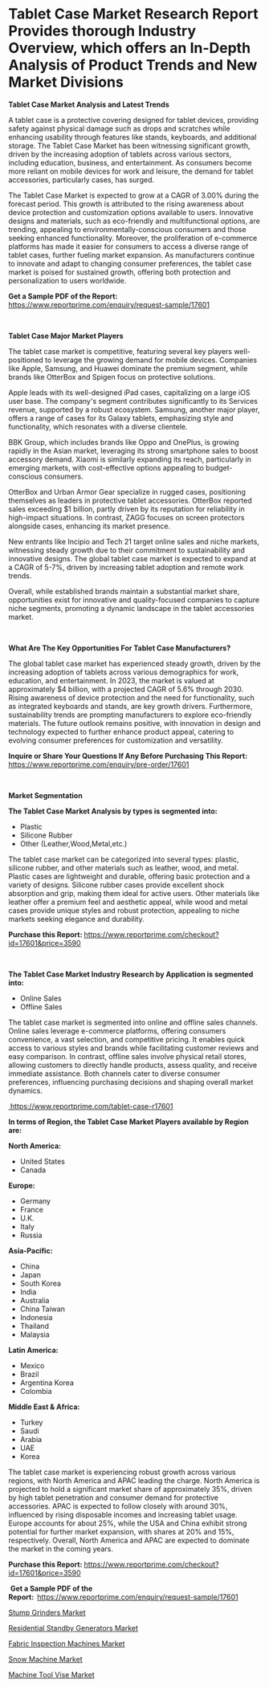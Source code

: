 <p><h1>Tablet Case Market Research Report Provides thorough Industry Overview, which offers an In-Depth Analysis of Product Trends and New Market Divisions</h1></p><p><strong>Tablet Case Market Analysis and Latest Trends</strong></p>
<p><p>A tablet case is a protective covering designed for tablet devices, providing safety against physical damage such as drops and scratches while enhancing usability through features like stands, keyboards, and additional storage. The Tablet Case Market has been witnessing significant growth, driven by the increasing adoption of tablets across various sectors, including education, business, and entertainment. As consumers become more reliant on mobile devices for work and leisure, the demand for tablet accessories, particularly cases, has surged.</p><p>The Tablet Case Market is expected to grow at a CAGR of 3.00% during the forecast period. This growth is attributed to the rising awareness about device protection and customization options available to users. Innovative designs and materials, such as eco-friendly and multifunctional options, are trending, appealing to environmentally-conscious consumers and those seeking enhanced functionality. Moreover, the proliferation of e-commerce platforms has made it easier for consumers to access a diverse range of tablet cases, further fueling market expansion. As manufacturers continue to innovate and adapt to changing consumer preferences, the tablet case market is poised for sustained growth, offering both protection and personalization to users worldwide.</p></p>
<p><strong>Get a Sample PDF of the Report:&nbsp;</strong> <a href="https://www.reportprime.com/enquiry/request-sample/17601?utm_campaign=1121&utm_medium=2&utm_source=Github&utm_content=ia&utm_term=19112024&utm_id=tablet-case">https://www.reportprime.com/enquiry/request-sample/17601</a></p>
<p>&nbsp;</p>
<p><strong>Tablet Case Major Market Players</strong></p>
<p><p>The tablet case market is competitive, featuring several key players well-positioned to leverage the growing demand for mobile devices. Companies like Apple, Samsung, and Huawei dominate the premium segment, while brands like OtterBox and Spigen focus on protective solutions. </p><p>Apple leads with its well-designed iPad cases, capitalizing on a large iOS user base. The company's segment contributes significantly to its Services revenue, supported by a robust ecosystem. Samsung, another major player, offers a range of cases for its Galaxy tablets, emphasizing style and functionality, which resonates with a diverse clientele.</p><p>BBK Group, which includes brands like Oppo and OnePlus, is growing rapidly in the Asian market, leveraging its strong smartphone sales to boost accessory demand. Xiaomi is similarly expanding its reach, particularly in emerging markets, with cost-effective options appealing to budget-conscious consumers.</p><p>OtterBox and Urban Armor Gear specialize in rugged cases, positioning themselves as leaders in protective tablet accessories. OtterBox reported sales exceeding $1 billion, partly driven by its reputation for reliability in high-impact situations. In contrast, ZAGG focuses on screen protectors alongside cases, enhancing its market presence.</p><p>New entrants like Incipio and Tech 21 target online sales and niche markets, witnessing steady growth due to their commitment to sustainability and innovative designs. The global tablet case market is expected to expand at a CAGR of 5-7%, driven by increasing tablet adoption and remote work trends.</p><p>Overall, while established brands maintain a substantial market share, opportunities exist for innovative and quality-focused companies to capture niche segments, promoting a dynamic landscape in the tablet accessories market.</p></p>
<p>&nbsp;</p>
<p><strong>What Are The Key Opportunities For Tablet Case Manufacturers?</strong></p>
<p><p>The global tablet case market has experienced steady growth, driven by the increasing adoption of tablets across various demographics for work, education, and entertainment. In 2023, the market is valued at approximately $4 billion, with a projected CAGR of 5.6% through 2030. Rising awareness of device protection and the need for functionality, such as integrated keyboards and stands, are key growth drivers. Furthermore, sustainability trends are prompting manufacturers to explore eco-friendly materials. The future outlook remains positive, with innovation in design and technology expected to further enhance product appeal, catering to evolving consumer preferences for customization and versatility.</p></p>
<p><strong>Inquire or Share Your Questions If Any Before Purchasing This Report:</strong> <a href="https://www.reportprime.com/enquiry/pre-order/17601?utm_campaign=1121&utm_medium=2&utm_source=Github&utm_content=ia&utm_term=19112024&utm_id=tablet-case">https://www.reportprime.com/enquiry/pre-order/17601</a></p>
<p>&nbsp;</p>
<p><strong>Market Segmentation</strong></p>
<p><strong>The Tablet Case Market Analysis by types is segmented into:</strong></p>
<p><ul><li>Plastic</li><li>Silicone Rubber</li><li>Other (Leather,Wood,Metal,etc.)</li></ul></p>
<p><p>The tablet case market can be categorized into several types: plastic, silicone rubber, and other materials such as leather, wood, and metal. Plastic cases are lightweight and durable, offering basic protection and a variety of designs. Silicone rubber cases provide excellent shock absorption and grip, making them ideal for active users. Other materials like leather offer a premium feel and aesthetic appeal, while wood and metal cases provide unique styles and robust protection, appealing to niche markets seeking elegance and durability.</p></p>
<p><strong>Purchase this Report:&nbsp;</strong><a href="https://www.reportprime.com/checkout?id=17601&price=3590&utm_campaign=1121&utm_medium=2&utm_source=Github&utm_content=ia&utm_term=19112024&utm_id=tablet-case">https://www.reportprime.com/checkout?id=17601&price=3590</a></p>
<p>&nbsp;</p>
<p><strong>The Tablet Case Market Industry Research by Application is segmented into:</strong></p>
<p><ul><li>Online Sales</li><li>Offline Sales</li></ul></p>
<p><p>The tablet case market is segmented into online and offline sales channels. Online sales leverage e-commerce platforms, offering consumers convenience, a vast selection, and competitive pricing. It enables quick access to various styles and brands while facilitating customer reviews and easy comparison. In contrast, offline sales involve physical retail stores, allowing customers to directly handle products, assess quality, and receive immediate assistance. Both channels cater to diverse consumer preferences, influencing purchasing decisions and shaping overall market dynamics.</p></p>
<p><a href="https://www.reportprime.com/tablet-case-r17601?utm_campaign=1121&utm_medium=2&utm_source=Github&utm_content=ia&utm_term=19112024&utm_id=tablet-case">&nbsp;https://www.reportprime.com/tablet-case-r17601</a></p>
<p><strong>In terms of Region, the Tablet Case Market Players available by Region are:</strong></p>
<p>
    <p> <strong> North America: </strong>
        <ul>
            <li>United States</li>
            <li>Canada</li>
        </ul>
        </p> 
    <p> <strong> Europe: </strong>
        <ul>
            <li>Germany</li>
            <li>France</li>
            <li>U.K.</li>
            <li>Italy</li>
            <li>Russia</li>
        </ul>
        </p> 
    <p> <strong> Asia-Pacific: </strong>
        <ul>
            <li>China</li>
            <li>Japan</li>
            <li>South Korea</li>
            <li>India</li>
            <li>Australia</li>
            <li>China Taiwan</li>
            <li>Indonesia</li>
            <li>Thailand</li>
            <li>Malaysia</li>
        </ul>
        </p> 
    <p> <strong> Latin America: </strong>
        <ul>
            <li>Mexico</li>
            <li>Brazil</li>
            <li>Argentina Korea</li>
            <li>Colombia</li>
        </ul>
        </p> 
    <p> <strong> Middle East & Africa: </strong>
        <ul>
            <li>Turkey</li>
            <li>Saudi</li>
            <li>Arabia</li>
            <li>UAE</li>
            <li>Korea</li>
        </ul>
    </p>
    </p>
<p><p>The tablet case market is experiencing robust growth across various regions, with North America and APAC leading the charge. North America is projected to hold a significant market share of approximately 35%, driven by high tablet penetration and consumer demand for protective accessories. APAC is expected to follow closely with around 30%, influenced by rising disposable incomes and increasing tablet usage. Europe accounts for about 25%, while the USA and China exhibit strong potential for further market expansion, with shares at 20% and 15%, respectively. Overall, North America and APAC are expected to dominate the market in the coming years.</p></p>
<p><strong>Purchase this Report: </strong><a href="https://www.reportprime.com/checkout?id=17601&price=3590&utm_campaign=1121&utm_medium=2&utm_source=Github&utm_content=ia&utm_term=19112024&utm_id=tablet-case">https://www.reportprime.com/checkout?id=17601&price=3590</a></p>
<p>&nbsp;<strong>Get a Sample PDF of the Report:&nbsp;&nbsp;</strong><a href="https://www.reportprime.com/enquiry/request-sample/17601?utm_campaign=1121&utm_medium=2&utm_source=Github&utm_content=ia&utm_term=19112024&utm_id=tablet-case">https://www.reportprime.com/enquiry/request-sample/17601</a></p>
<p><strong></strong></p>
<p><p><a href="https://www.linkedin.com/pulse/unveiling-market-trends-global-stump-grinders-growth-regional-tjose?utm_campaign=1121&utm_medium=2&utm_source=Github&utm_content=ia&utm_term=19112024&utm_id=tablet-case">Stump Grinders Market</a></p><p><a href="https://issuu.com/reportprime-2/docs/residential-standby-generators-mark_573c272796b02b?utm_campaign=1121&utm_medium=2&utm_source=Github&utm_content=ia&utm_term=19112024&utm_id=tablet-case">Residential Standby Generators Market</a></p><p><a href="https://www.linkedin.com/pulse/fabric-inspection-machines-market-opportunities-emerging-global-zp3de?utm_campaign=1121&utm_medium=2&utm_source=Github&utm_content=ia&utm_term=19112024&utm_id=tablet-case">Fabric Inspection Machines Market</a></p><p><a href="https://issuu.com/reportprime-2/docs/snow-machine-market-size-2030.pptx_d95bd3635aa6f2?utm_campaign=1121&utm_medium=2&utm_source=Github&utm_content=ia&utm_term=19112024&utm_id=tablet-case">Snow Machine Market</a></p><p><a href="https://www.linkedin.com/pulse/machine-tool-vise-market-navigating-challenges-unlocking-potential-gkjwe?utm_campaign=1121&utm_medium=2&utm_source=Github&utm_content=ia&utm_term=19112024&utm_id=tablet-case">Machine Tool Vise Market</a></p></p>